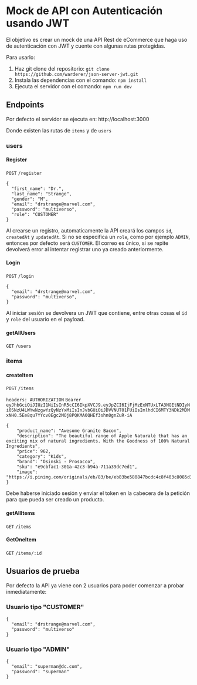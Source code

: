 # Mock de API con Autenticación usando JWT

El objetivo es crear un mock de una API Rest de eCommerce que haga uso de autenticación con JWT y cuente con algunas rutas protegidas.

Para usarlo:
1) Haz git clone del repositorio: `git clone https://github.com/warderer/json-server-jwt.git`
2) Instala las dependencias con el comando: `npm install`
3) Ejecuta el servidor con el comando: `npm run dev`

## Endpoints
Por defecto el servidor se ejecuta en: http://localhost:3000

Donde existen las rutas de `items` y de `users`

### users

#### Register
`POST`
`/register`

```
{
  "first_name": "Dr.",
  "last_name": "Strange",
  "gender": "M",
  "email": "drstrange@marvel.com",
  "password": "multiverso",
  "role": "CUSTOMER"
}
```
Al crearse un registro, automaticamente la API creará los campos `id`, `createdAt` y `updatedAt`.
Si no se especifica un `role`, como por ejemplo `ADMIN`, entonces por defecto será `CUSTOMER`.
El correo es único, si se repite devolverá error al intentar registrar uno ya creado anteriormente.

#### Login
`POST`
`/login`
```
{
  "email": "drstrange@marvel.com",
  "password": "multiverso",
}
```
Al iniciar sesión se devolvera un JWT que contiene, entre otras cosas el `id` y `role` del usuario en el payload.

#### getAllUsers
`GET`
`/users`


### items

#### createItem
`POST`
`/items`

`headers: AUTHORIZATION`
`Bearer eyJhbGciOiJIUzI1NiIsInR5cCI6IkpXVCJ9.eyJpZCI6IjFjMzExNTUxLTA3NGEtNDIyNi05NzU4LWYwNzgwYzQyNzYxMiIsInJvbGUiOiJDVVNUT01FUiIsImlhdCI6MTY3NDk2MDMxNH0.5Ee8qu7YYcv0Egc2MOj8PQKMA0QHEf3shn0gnZuR-iA`

```
{
    "product_name": "Awesome Granite Bacon",
    "description": "The beautiful range of Apple Naturalé that has an exciting mix of natural ingredients. With the Goodness of 100% Natural Ingredients",
    "price": 962,
    "category": "Kids",
    "brand": "Osinski - Prosacco",
    "sku": "e9cbfac1-301a-42c3-b94a-711a39dc7ed1",
    "image": "https://i.pinimg.com/originals/eb/83/be/eb83be580847bcdc4c8f403c8085d3c8.jpg"
}
```
Debe haberse iniciado sesión y enviar el token en la cabecera de la petición para que pueda ser creado un producto.

#### getAllItems
`GET`
`/items`

#### GetOneItem
`GET`
`/items/:id`


## Usuarios de prueba
Por defecto la API ya viene con 2 usuarios para poder comenzar a probar inmediatamente:

### Usuario tipo "CUSTOMER"
```
{
  "email": "drstrange@marvel.com",
  "password": "multiverso"
}
```

### Usuario tipo "ADMIN"
```
{
  "email": "superman@dc.com",
  "password": "superman"
}
```